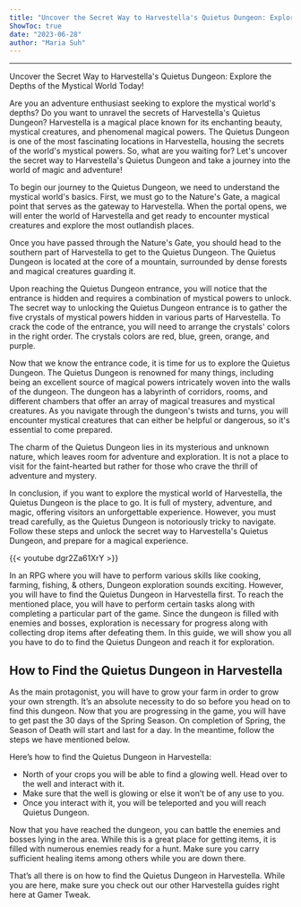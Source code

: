 ```yaml
---
title: "Uncover the Secret Way to Harvestella's Quietus Dungeon: Explore the Depths of the Mystical World Today!"
ShowToc: true 
date: "2023-06-28"
author: "Maria Suh"
---
```

*****
Uncover the Secret Way to Harvestella's Quietus Dungeon: Explore the Depths of the Mystical World Today!

Are you an adventure enthusiast seeking to explore the mystical world's depths? Do you want to unravel the secrets of Harvestella's Quietus Dungeon? Harvestella is a magical place known for its enchanting beauty, mystical creatures, and phenomenal magical powers. The Quietus Dungeon is one of the most fascinating locations in Harvestella, housing the secrets of the world's mystical powers. So, what are you waiting for? Let's uncover the secret way to Harvestella's Quietus Dungeon and take a journey into the world of magic and adventure!

To begin our journey to the Quietus Dungeon, we need to understand the mystical world's basics. First, we must go to the Nature's Gate, a magical point that serves as the gateway to Harvestella. When the portal opens, we will enter the world of Harvestella and get ready to encounter mystical creatures and explore the most outlandish places.

Once you have passed through the Nature's Gate, you should head to the southern part of Harvestella to get to the Quietus Dungeon. The Quietus Dungeon is located at the core of a mountain, surrounded by dense forests and magical creatures guarding it.

Upon reaching the Quietus Dungeon entrance, you will notice that the entrance is hidden and requires a combination of mystical powers to unlock. The secret way to unlocking the Quietus Dungeon entrance is to gather the five crystals of mystical powers hidden in various parts of Harvestella. To crack the code of the entrance, you will need to arrange the crystals' colors in the right order. The crystals colors are red, blue, green, orange, and purple.

Now that we know the entrance code, it is time for us to explore the Quietus Dungeon. The Quietus Dungeon is renowned for many things, including being an excellent source of magical powers intricately woven into the walls of the dungeon. The dungeon has a labyrinth of corridors, rooms, and different chambers that offer an array of magical treasures and mystical creatures. As you navigate through the dungeon's twists and turns, you will encounter mystical creatures that can either be helpful or dangerous, so it's essential to come prepared.

The charm of the Quietus Dungeon lies in its mysterious and unknown nature, which leaves room for adventure and exploration. It is not a place to visit for the faint-hearted but rather for those who crave the thrill of adventure and mystery.

In conclusion, if you want to explore the mystical world of Harvestella, the Quietus Dungeon is the place to go. It is full of mystery, adventure, and magic, offering visitors an unforgettable experience. However, you must tread carefully, as the Quietus Dungeon is notoriously tricky to navigate. Follow these steps and unlock the secret way to Harvestella's Quietus Dungeon, and prepare for a magical experience.

{{< youtube dgr2Za61XrY >}} 



In an RPG where you will have to perform various skills like cooking, farming, fishing, & others, Dungeon exploration sounds exciting. However, you will have to find the Quietus Dungeon in Harvestella first. To reach the mentioned place, you will have to perform certain tasks along with completing a particular part of the game. Since the dungeon is filled with enemies and bosses, exploration is necessary for progress along with collecting drop items after defeating them. In this guide, we will show you all you have to do to find the Quietus Dungeon and reach it for exploration.
 
## How to Find the Quietus Dungeon in Harvestella
 

 
As the main protagonist, you will have to grow your farm in order to grow your own strength. It’s an absolute necessity to do so before you head on to find this dungeon. Now that you are progressing in the game, you will have to get past the 30 days of the Spring Season. On completion of Spring, the Season of Death will start and last for a day. In the meantime, follow the steps we have mentioned below.
 
Here’s how to find the Quietus Dungeon in Harvestella:
 
- North of your crops you will be able to find a glowing well. Head over to the well and interact with it.
 - Make sure that the well is glowing or else it won’t be of any use to you.
 - Once you interact with it, you will be teleported and you will reach Quietus Dungeon.

 
Now that you have reached the dungeon, you can battle the enemies and bosses lying in the area. While this is a great place for getting items, it is filled with numerous enemies ready for a hunt. Make sure you carry sufficient healing items among others while you are down there.
 
That’s all there is on how to find the Quietus Dungeon in Harvestella. While you are here, make sure you check out our other Harvestella guides right here at Gamer Tweak.




